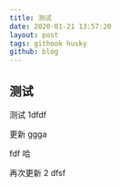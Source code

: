 ```yaml
---
title: 测试
date: 2020-01-21 13:57:20
layout: post
tags: githook husky
github: blog
---
```


## 测试

测试 1dfdf

更新 ggga

fdf 哈

再次更新 2
dfsf

